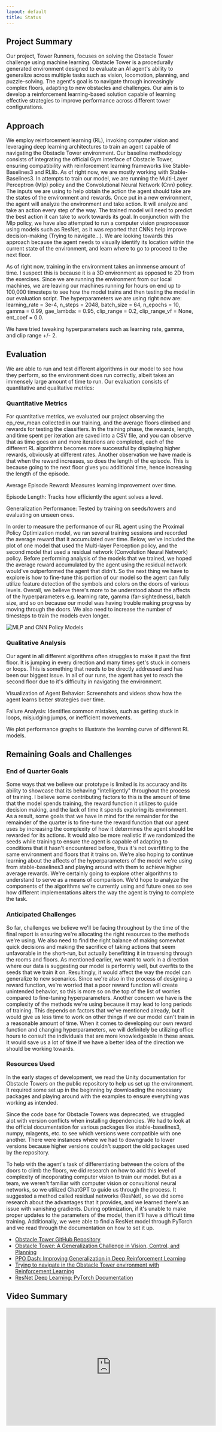 ```yaml
---
layout: default
title: Status
---
```


## Project Summary
Our project, Tower Runners, focuses on solving the Obstacle Tower challenge using machine learning. Obstacle Tower is a procedurally generated environment designed to evaluate an AI agent's ability to generalize across multiple tasks such as vision, locomotion, planning, and puzzle-solving. The agent's goal is to navigate through increasingly complex floors, adapting to new obstacles and challenges. Our aim is to develop a reinforcement learning-based solution capable of learning effective strategies to improve performance across different tower configurations.

## Approach
We employ reinforcement learning (RL), invoking computer vision and leveraging deep learning architectures to train an agent capable of navigating the Obstacle Tower environment. Our baseline methodology consists of integrating the official Gym interface of Obstacle Tower, ensuring compatibility with reinforcement learning frameworks like Stable-Baselines3 and RLlib. As of right now, we are mostly working with Stable-Baselines3. In attempts to train our model, we are running the Multi-Layer Perceptron (Mlp) policy and the Convolutional Neural Network (Cnn) policy. The inputs we are using to help obtain the action the agent should take are the states of the environment and rewards. Once put in a new environment, the agent will analyze the environment and take action. It will analyze and take an action every step of the way. The trained model will need to predict the best action it can take to work towards its goal. In conjunction with the Mlp policy, we have also attempted to run a computer vision preprocessor using models such as ResNet, as it was reported that CNNs help improve decision-making (Trying to navigate...). We are looking towards this approach because the agent needs to visually identify its location within the current state of the environment, and learn where to go to proceed to the next floor.

As of right now, training in the environment takes an immense amount of time. I suspect this is because it is a 3D environment as opposed to 2D from the exercises. Since we are running the environment from our local machines, we are leaving our machines running for hours on end up to 100,000 timesteps to see how the model trains and then testing the model in our evaluation script. The hyperparameters we are using right now are:
        learning_rate = 3e-4,
        n_steps = 2048,
        batch_size = 64,
        n_epochs = 10,
        gamma = 0.99,
        gae_lambda: = 0.95,
        clip_range = 0.2,
        clip_range_vf = None,
        ent_coef = 0.0.

We have tried tweaking hyperparameters such as learning rate, gamma, and clip range +/- 2.

## Evaluation
We are able to run and test different algorithms in our model to see how they perform, so the environment does run correctly, albeit takes an immensely large amount of time to run. Our evaluation consists of quantitative and qualitative metrics:
### Quantitative Metrics
For quantitative metrics, we evaluated our project observing the ep_rew_mean collected in our training, and the average floors climbed and rewards for testing the classifiers. In the training phase, the rewards, length, and time spent per iteration are saved into a CSV file, and you can observe that as time goes on and more iterations are completed, each of the different RL algorithms becomes more successful by displaying higher rewards, obviously at different rates. Another observation we have made is that when the reward increases, so does the length of the episode. This is because going to the next floor gives you additional time, hence increasing the length of the episode.

Average Episode Reward: Measures learning improvement over time.

Episode Length: Tracks how efficiently the agent solves a level.

Generalization Performance: Tested by training on seeds/towers and evaluating on unseen ones.

In order to measure the performance of our RL agent using the Proximal Policy Optimization model, we ran several training sessions and recorded the average reward that it accumulated over time. Below, we've included the plot of one model that used the Multi-layer Perception policy, and the second model that used a residual network (Convolution Neural Network) policy. Before performing analysis of the models that we trained, we hoped the average reward accumulated by the agent using the residual network would've outperformed the agent that didn't. So the next thing we have to explore is how to fine-tune this portion of our model so the agent can fully utilize feature detection of the symbols and colors on the doors of various levels. Overall, we believe there's more to be understood about the affects of the hyperparameters e.g. learning rate, gamma (far-sightedness), batch size, and so on because our model was having trouble making progress by moving through the doors. We also need to increase the number of timesteps to train the models even longer.

![MLP and CNN Policy Models](https://github.com/user-attachments/assets/a51570ce-e213-4a55-89cd-79edc50da0e9)

### Qualitative Analysis
Our agent in all different algorithms often struggles to make it past the first floor. It is jumping in every direction and many times get's stuck in corners or loops. This is something that needs to be directly addressed and has been our biggest issue. In all of our runs, the agent has yet to reach the second floor due to it's difficulty in navigating the environment.

Visualization of Agent Behavior: Screenshots and videos show how the agent learns better strategies over time.

Failure Analysis: Identifies common mistakes, such as getting stuck in loops, misjudging jumps, or inefficient movements.

We plot performance graphs to illustrate the learning curve of different RL models.

## Remaining Goals and Challenges
### End of Quarter Goals

Some ways that we believe our prototype is limited is its accuracy and its ability to showcase that its behaving "intelligently" throughout the process of training. I believe some contributing factors to this is the amount of time that the model spends training, the reward function it utilizes to guide decision making, and the lack of time it spends exploring its environment. As a result, some goals that we have in mind for the remainder for the remainder of the quarter is to fine-tune the reward function that our agent uses by increasing the complexity of how it determines the agent should be rewarded for its actions. It would also be more realistic if we randomized the seeds while training to ensure the agent is capable of adapting to conditions that it hasn't encountered before, thus it's not overfitting to the same environment and floors that it trains on. We're also hoping to continue learning about the affects of the hyperparameters of the model we're using from stable-baselines3 and playing around with them to achieve higher average rewards. We're certainly going to explore other algorithms to understand to serve as a means of comparison. We'd hope to analyze the components of the algorithms we're currently using and future ones so see how different implementations alters the way the agent is trying to complete the task.

### Anticipated Challenges

So far, challenges we believe we'll be facing throughout by the time of the final report is ensuring we're allocating the right resources to the methods we're using. We also need to find the right balance of making somewhat quick decisions and making the sacrifice of taking actions that seem unfavorable in the short-run, but actually benefitting it in traversing through the rooms and floors. As mentioned earlier, we want to work in a direction where our data is suggesting our model is performly well, but overfits to the seeds that we train it on. Resultingly, it would affect the way the model can generalize to new scenarios. Since we're also in the process of designing a reward function, we're worried that a poor reward function will create unintended behavior, so this is more so on the top of the list of worries compared to fine-tuning hyperparameters. Another concern we have is the complexity of the methods we're using because it may lead to long periods of training. This depends on factors that we've mentioned already, but it would give us less time to work on other things if we our model can't train in a reasonable amount of time. When it comes to developing our own reward function and changing hyperparameters, we will definitely be utilizing office hours to consult the individuals that are more knowledgeable in these areas. It would save us a lot of time if we have a better idea of the direction we should be working towards.

### Resources Used
In the early stages of development, we read the Unity documentation for Obstacle Towers on the public repository to help us set up the environment. It required some set up in the beginning by downloading the necessary packages and playing around with the examples to ensure everything was working as intended.

Since the code base for Obstacle Towers was deprecated, we struggled alot with version conflicts when installing dependencies. We had to look at the official documentation for various packages like stable-baselines3, numpy, mlagents, etc. to see which versions were compatible with one another. There were instances where we had to downgrade to lower versions because higher versions couldn't support the old packages used by the repository.

To help with the agent's task of differentiating between the colors of the doors to climb the floors, we did research on how to add this level of complexity of incoporating computer vision to train our model. But as a team, we weren't familiar with computer vision or convultional neural networks, so we utilized ChatGPT to guide us through the process. It suggested a method called residual networks (ResNet), so we did some research about the advantages that it provides, and we learned there's an issue with vanishing gradients. During optimization, if it's unable to make proper updates to the parameters of the model, then it'll have a difficult time training. Additionally, we were able to find a ResNet model through PyTorch and we read through the documentation on how to set it up.
  
- [Obstacle Tower GitHub Repository](https://github.com/Unity-Technologies/obstacle-tower-env)
- [Obstacle Tower: A Generalization Challenge in Vision, Control, and Planning](https://arxiv.org/abs/1902.01378)
- [PPO Dash: Improving Generalization in Deep Reinforcement Learning](https://arxiv.org/abs/1907.06704)
- [Trying to navigate in the Obstacle Tower environment with Reinforcement Learning](https://smartcat.io/tech-blog/data-science/trying-to-navigate-in-the-obstacle-tower-environment-with-reinforcement-learning/)
- [ResNet Deep Learning: PyTorch Documentation](https://pytorch.org/vision/main/models/resnet.html)
  
## Video Summary

<iframe width="560" height="315" src="https://www.youtube.com/embed/icrvvXN5Vi0?si=kRrAqUXKMrOgvkbi" title="YouTube video player" frameborder="0" allow="accelerometer; autoplay; clipboard-write; encrypted-media; gyroscope; picture-in-picture; web-share" referrerpolicy="strict-origin-when-cross-origin" allowfullscreen></iframe>
